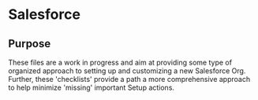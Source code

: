 # Salesforce

## Purpose
These files are a work in progress and aim at providing some type of organized approach to setting up and customizing a new Salesforce Org. Further, these 'checklists' provide a path a more comprehensive approach to help minimize 'missing' important Setup actions. 